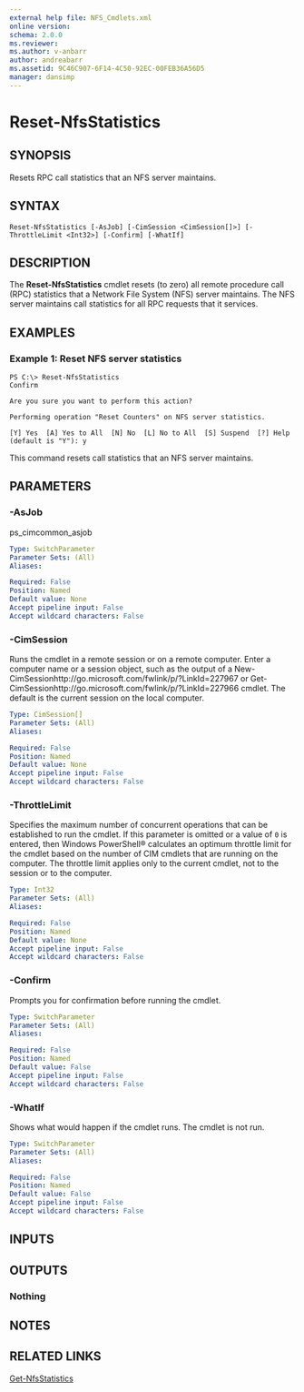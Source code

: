 ```yaml
---
external help file: NFS_Cmdlets.xml
online version: 
schema: 2.0.0
ms.reviewer:
ms.author: v-anbarr
author: andreabarr
ms.assetid: 9C46C907-6F14-4C50-92EC-00FEB36A56D5
manager: dansimp
---
```


# Reset-NfsStatistics

## SYNOPSIS
Resets RPC call statistics that an NFS server maintains.

## SYNTAX

```
Reset-NfsStatistics [-AsJob] [-CimSession <CimSession[]>] [-ThrottleLimit <Int32>] [-Confirm] [-WhatIf]
```

## DESCRIPTION
The **Reset-NfsStatistics** cmdlet resets (to zero) all remote procedure call (RPC) statistics that a Network File System (NFS) server maintains.
The NFS server maintains call statistics for all RPC requests that it services.

## EXAMPLES

### Example 1: Reset NFS server statistics
```
PS C:\> Reset-NfsStatistics
Confirm 

Are you sure you want to perform this action? 

Performing operation "Reset Counters" on NFS server statistics. 

[Y] Yes  [A] Yes to All  [N] No  [L] No to All  [S] Suspend  [?] Help (default is "Y"): y
```

This command resets call statistics that an NFS server maintains.

## PARAMETERS

### -AsJob
ps_cimcommon_asjob

```yaml
Type: SwitchParameter
Parameter Sets: (All)
Aliases: 

Required: False
Position: Named
Default value: None
Accept pipeline input: False
Accept wildcard characters: False
```

### -CimSession
Runs the cmdlet in a remote session or on a remote computer.
Enter a computer name or a session object, such as the output of a New-CimSessionhttp://go.microsoft.com/fwlink/p/?LinkId=227967 or Get-CimSessionhttp://go.microsoft.com/fwlink/p/?LinkId=227966 cmdlet.
The default is the current session on the local computer.

```yaml
Type: CimSession[]
Parameter Sets: (All)
Aliases: 

Required: False
Position: Named
Default value: None
Accept pipeline input: False
Accept wildcard characters: False
```

### -ThrottleLimit
Specifies the maximum number of concurrent operations that can be established to run the cmdlet.
If this parameter is omitted or a value of `0` is entered, then Windows PowerShell® calculates an optimum throttle limit for the cmdlet based on the number of CIM cmdlets that are running on the computer.
The throttle limit applies only to the current cmdlet, not to the session or to the computer.

```yaml
Type: Int32
Parameter Sets: (All)
Aliases: 

Required: False
Position: Named
Default value: None
Accept pipeline input: False
Accept wildcard characters: False
```

### -Confirm
Prompts you for confirmation before running the cmdlet.

```yaml
Type: SwitchParameter
Parameter Sets: (All)
Aliases: 

Required: False
Position: Named
Default value: False
Accept pipeline input: False
Accept wildcard characters: False
```

### -WhatIf
Shows what would happen if the cmdlet runs.
The cmdlet is not run.

```yaml
Type: SwitchParameter
Parameter Sets: (All)
Aliases: 

Required: False
Position: Named
Default value: False
Accept pipeline input: False
Accept wildcard characters: False
```

## INPUTS

## OUTPUTS

### Nothing

## NOTES

## RELATED LINKS

[Get-NfsStatistics](./Get-NfsStatistics.md)

